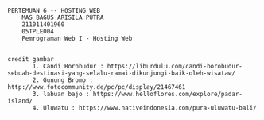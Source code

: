     PERTEMUAN 6 -- HOSTING WEB
        MAS BAGUS ARISILA PUTRA
        211011401960
        05TPLE004
        Pemrograman Web I - Hosting Web


    credit gambar
           1. Candi Borobudur : https://liburdulu.com/candi-borobudur-sebuah-destinasi-yang-selalu-ramai-dikunjungi-baik-oleh-wisataw/
           2. Gunung Bromo : http://www.fotocommunity.de/pc/pc/display/21467461
           3. labuan bajo : https://www.helloflores.com/explore/padar-island/
           4. Uluwatu : https://www.nativeindonesia.com/pura-uluwatu-bali/

           